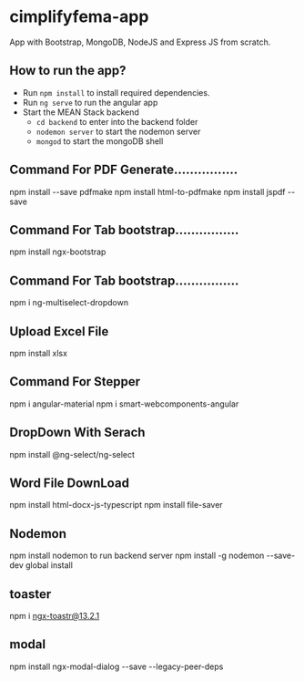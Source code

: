 # cimplifyfema-app
App with Bootstrap, MongoDB, NodeJS and Express JS from scratch.

## How to run the app?
- Run `npm install` to install required dependencies.
- Run `ng serve` to run the angular app
- Start the MEAN Stack backend
  - `cd backend` to enter into the backend folder
  - `nodemon server` to start the nodemon server
  - `mongod` to start the mongoDB shell

## Command For PDF Generate................
npm install --save pdfmake
npm install html-to-pdfmake 
npm install jspdf --save     

## Command For Tab bootstrap................
npm install ngx-bootstrap

## Command For Tab bootstrap................
npm i ng-multiselect-dropdown

## Upload Excel File
npm install xlsx

## Command For Stepper
npm i angular-material
npm i smart-webcomponents-angular

## DropDown With Serach
npm install @ng-select/ng-select

## Word File DownLoad
npm install html-docx-js-typescript
npm install file-saver

## Nodemon
npm install nodemon  to run backend server
npm install -g  nodemon --save-dev   global install


## toaster 
npm i ngx-toastr@13.2.1 
## modal

npm install ngx-modal-dialog --save --legacy-peer-deps

